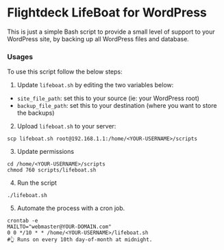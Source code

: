 # Flightdeck LifeBoat for WordPress

This is just a simple Bash script to provide a small level of support to your WordPress site, by backing up all WordPress files and database.

### Usages
To use this script follow the below steps:

1. Update `lifeboat.sh` by editing the two variables below:
  - `site_file_path`: set this to your source (ie: your WordPress root)
  - `backup_file_path`: set this to your destination (where you want to store the backups)

2. Upload `lifeboat.sh` to your server:
  ```shell
  scp lifeboat.sh root@192.168.1.1:/home/<YOUR-USERNAME>/scripts
  ```
3. Update permissions
  ```shell
  cd /home/<YOUR-USERNAME>/scripts
  chmod 760 scripts/lifeboat.sh
  ```
4. Run the script
  ```shell
  ./lifeboat.sh
  ```
5. Automate the process with a cron job.
  ```shell
  crontab -e
  MAILTO="webmaster@YOUR-DOMAIN.com"
  0 0 */10 * * /home/<YOUR-USERNAME>/lifeboat.sh
  #👆 Runs on every 10th day-of-month at midnight.
  ```

